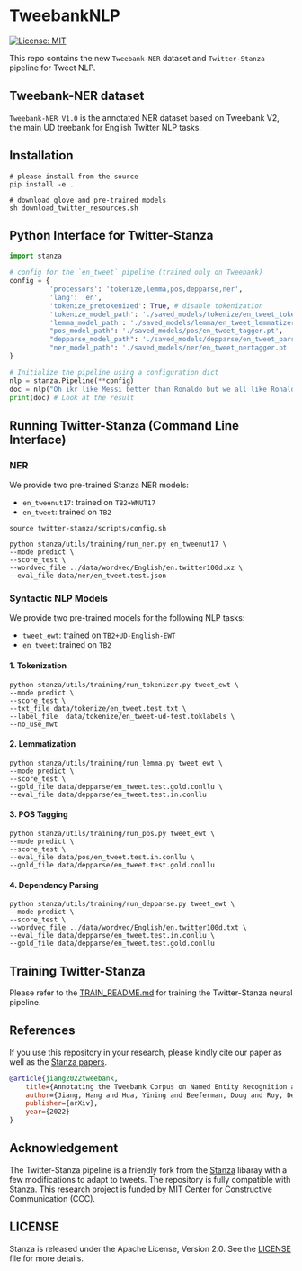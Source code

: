 # TweebankNLP
[![License: MIT](https://img.shields.io/badge/License-MIT-yellow.svg)](https://opensource.org/licenses/MIT)

This repo contains the new `Tweebank-NER` dataset and `Twitter-Stanza` pipeline for Tweet NLP.

## Tweebank-NER dataset
`Tweebank-NER V1.0` is the annotated NER dataset based on Tweebank V2, the main UD treebank for English Twitter NLP tasks.

## Installation

```
# please install from the source
pip install -e .

# download glove and pre-trained models
sh download_twitter_resources.sh
```

## Python Interface for Twitter-Stanza

```python
import stanza

# config for the `en_tweet` pipeline (trained only on Tweebank)
config = {
          'processors': 'tokenize,lemma,pos,depparse,ner',
          'lang': 'en',
          'tokenize_pretokenized': True, # disable tokenization
          'tokenize_model_path': './saved_models/tokenize/en_tweet_tokenizer.pt',
          'lemma_model_path': './saved_models/lemma/en_tweet_lemmatizer.pt',
          "pos_model_path": './saved_models/pos/en_tweet_tagger.pt',
          "depparse_model_path": './saved_models/depparse/en_tweet_parser.pt',
          "ner_model_path": './saved_models/ner/en_tweet_nertagger.pt'
}

# Initialize the pipeline using a configuration dict
nlp = stanza.Pipeline(**config)
doc = nlp("Oh ikr like Messi better than Ronaldo but we all like Ronaldo more")
print(doc) # Look at the result
```

## Running Twitter-Stanza (Command Line Interface)

### NER

We provide two pre-trained Stanza NER models:
- `en_tweenut17`: trained on `TB2+WNUT17`
- `en_tweet`: trained on `TB2`

```
source twitter-stanza/scripts/config.sh

python stanza/utils/training/run_ner.py en_tweenut17 \
--mode predict \
--score_test \
--wordvec_file ../data/wordvec/English/en.twitter100d.xz \
--eval_file data/ner/en_tweet.test.json
```

### Syntactic NLP Models

We provide two pre-trained models for the following NLP tasks:
- `tweet_ewt`: trained on `TB2+UD-English-EWT`
- `en_tweet`: trained on `TB2`

#### 1. Tokenization
```
python stanza/utils/training/run_tokenizer.py tweet_ewt \
--mode predict \
--score_test \
--txt_file data/tokenize/en_tweet.test.txt \
--label_file  data/tokenize/en_tweet-ud-test.toklabels \
--no_use_mwt 
```

#### 2. Lemmatization
```
python stanza/utils/training/run_lemma.py tweet_ewt \
--mode predict \
--score_test \
--gold_file data/depparse/en_tweet.test.gold.conllu \
--eval_file data/depparse/en_tweet.test.in.conllu 
```

#### 3. POS Tagging
```
python stanza/utils/training/run_pos.py tweet_ewt \
--mode predict \
--score_test \
--eval_file data/pos/en_tweet.test.in.conllu \
--gold_file data/depparse/en_tweet.test.gold.conllu 
```

#### 4. Dependency Parsing

``` 
python stanza/utils/training/run_depparse.py tweet_ewt \
--mode predict \
--score_test \
--wordvec_file ../data/wordvec/English/en.twitter100d.txt \
--eval_file data/depparse/en_tweet.test.in.conllu \
--gold_file data/depparse/en_tweet.test.gold.conllu 
```

## Training Twitter-Stanza

Please refer to the [TRAIN_README.md](./TRAIN_README.md) for training the Twitter-Stanza neural pipeline.

## References

If you use this repository in your research, please kindly cite our paper as well as the [Stanza papers](https://github.com/stanfordnlp/stanza). 

```bibtex
@article{jiang2022tweebank,
    title={Annotating the Tweebank Corpus on Named Entity Recognition and Building NLP Models for Social Media Analysis},
    author={Jiang, Hang and Hua, Yining and Beeferman, Doug and Roy, Deb},
    publisher={arXiv},
    year={2022}
}
```

## Acknowledgement

The Twitter-Stanza pipeline is a friendly fork from the [Stanza](https://github.com/stanfordnlp/stanza) libaray with a few modifications to adapt to tweets. The repository is fully compatible with Stanza. This research project is funded by MIT Center for Constructive Communication (CCC).

## LICENSE

Stanza is released under the Apache License, Version 2.0. See the [LICENSE](./LICENSE) file for more details.
